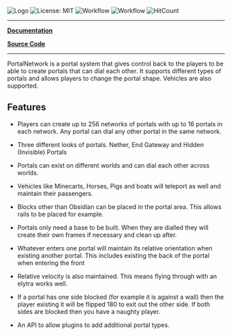 ![Logo](https://bundabrg.github.io/PortalNetwork/img/title.png)
![License: MIT](https://img.shields.io/badge/license-MIT-blue.svg)
![Workflow](https://github.com/bundabrg/PortalNetwork/workflows/build/badge.svg)
![Workflow](https://github.com/bundabrg/PortalNetwork/workflows/docs/badge.svg)
![HitCount](http://hits.dwyl.com/bundabrg/portalnetwork.svg)

---

[**Documentation**](https:/bundabrg.github.io/PortalNetwork/)

[**Source Code**](https://github.com/bundabrg/PortalNetwork/)

---

PortalNetwork is a portal system that gives control back to the players to be able to create portals that can dial each other. It supports different types of portals and allows players to change the portal shape.  Vehicles are also supported.

## Features

* Players can create up to 256 networks of portals with up to 16 portals in each network.  Any portal can dial any other portal in the same network.

* Three different looks of portals.  Nether, End Gateway and Hidden (Invisible) Portals

* Portals can exist on different worlds and can dial each other across worlds.

* Vehicles like Minecarts, Horses, Pigs and boats will teleport as well and maintain their passengers.

* Blocks other than Obsidian can be placed in the portal area. This allows rails to be placed for example.

* Portals only need a base to be built.  When they are dialled they will create their own frames if necessary and clean up after.

* Whatever enters one portal will maintain its relative orientation when existing another portal.  This includes existing the back of the portal when entering the front

* Relative velocity is also maintained. This means flying through with an elytra works well.

* If a portal has one side blocked (for example it is against a wall) then the player existing it will be flipped 180 to exit out the other side. If both sides are blocked then you have a naughty player.

* An API to allow plugins to add additional portal types.